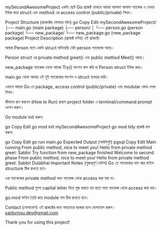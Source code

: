mySecondAwesomeProject
একটা ছোট Go প্রজেক্ট যেখানে আমরা আলাদা আলাদা প্যাকেজ ও মেথড ইউজ করে struct এবং method এর access control (public/private) শিখব।

Project Structure (প্রজেক্টের ফোল্ডার গঠন)
go
Copy
Edit
mySecondAwesomeProject/
├── main.go                 (main package)
├── person/
│   └── person.go           (person package)
└── new_package/
    └── new_package.go      (new_package package)
Project Description (প্রজেক্ট বর্ণনা)
এই প্রজেক্টে:

আমরা Person নামে একটা struct বানিয়েছি যেটা person প্যাকেজে আছে।

Person struct এর private method greet() এবং public method Meet() আছে।

new_package প্যাকেজ থেকে আমরা Try() ফাংশন কল করি যা Person struct ইউজ করে।

main.go থেকে আমরা এই দুই প্যাকেজের ফাংশন ও struct ব্যবহার করি।

এভাবে আমরা Go তে package, access control (public/private) এবং modular কোড লেখা শিখব।

কীভাবে রান করবেন (How to Run)
প্রথমে project folder এ terminal/command prompt ওপেন করুন।

Go module init করুন:

go
Copy
Edit
go mod init mySecondAwesomeProject
go mod tidy
প্রজেক্ট রান করুন:

go
Copy
Edit
go run main.go
Expected Output (আউটপুট)
pgsql
Copy
Edit
Main running
From public method, nice to meet you!
Hello from private method greet: Sabbir
Try function from new_package finished
Welcome to second phase 
From public method, nice to meet you!
Hello from private method greet: Sabbir Dulabhai
Important Notes (গুরুত্বপূর্ণ নোটস)
Go তে প্যাকেজের নাম আর ফাইল structure ঠিক রাখতে হবে।

এক প্যাকেজের private method অন্য প্যাকেজ থেকে access করা যায় না।

Public method গুলো capital letter দিয়ে শুরু করতে হয় যাতে অন্য প্যাকেজ থেকে access করা যায়।

go.mod ফাইল তৈরি করে module নাম ঠিক রাখতে হবে।

Contact (যোগাযোগ)
এই প্রজেক্টের জন্য সাহায্যের দরকার হলে যোগাযোগ করুন।
saidurnsu.dev@gmail.com

Thank you for using this project!

